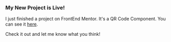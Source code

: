 ### My New Project is Live!

I just finished a project on FrontEnd Mentor. It's a QR Code Component. You can see it [here](https://matbac85.github.io/QR_CODE_COMPONENT/).

Check it out and let me know what you think!
